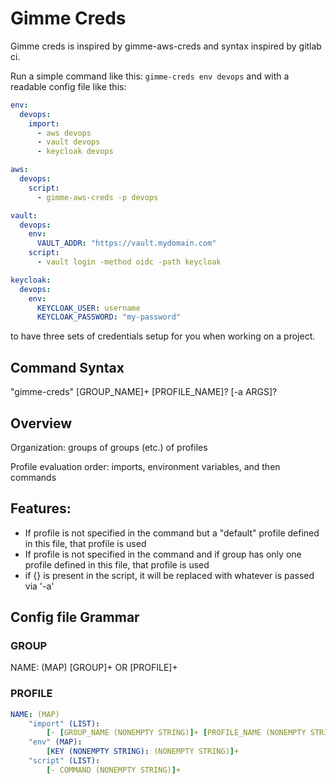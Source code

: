# Gimme Creds

Gimme creds is inspired by gimme-aws-creds and syntax inspired by gitlab ci.

Run a simple command like this:
`gimme-creds env devops`
and with a readable config file like this:
```yaml
env:
  devops:
    import:
      - aws devops
      - vault devops
      - keycloak devops

aws:
  devops:
    script:
      - gimme-aws-creds -p devops

vault:
  devops:
    env:
      VAULT_ADDR: "https://vault.mydomain.com"
    script:
      - vault login -method oidc -path keycloak

keycloak:
  devops:
    env:
      KEYCLOAK_USER: username
      KEYCLOAK_PASSWORD: "my-password"
```
to have three sets of credentials setup for you when working on a project.

## Command Syntax

"gimme-creds" [GROUP_NAME]+ [PROFILE_NAME]? [-a ARGS]?

## Overview

Organization: groups of groups (etc.) of profiles

Profile evaluation order: imports, environment variables, and then commands

## Features:

- If profile is not specified in the command but a "default" profile defined in this file, that profile is used
- If profile is not specified in the command and if group has only one profile defined in this file, that profile is
  used
- if {} is present in the script, it will be replaced with whatever is passed via '-a'

## Config file Grammar

### GROUP

NAME: (MAP)
    [GROUP]+ OR [PROFILE]+

### PROFILE
```yaml
NAME: (MAP)
    "import" (LIST):
        [- [GROUP_NAME (NONEMPTY STRING)]+ [PROFILE_NAME (NONEMPTY STRING)] [-a ARGS]?]+
    "env" (MAP):
        [KEY (NONEMPTY STRING): (NONEMPTY STRING)]+
    "script" (LIST):
        [- COMMAND (NONEMPTY STRING)]+
```
